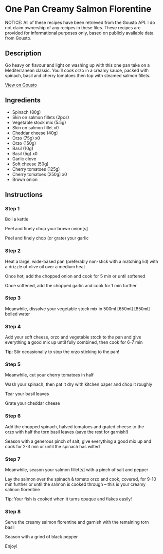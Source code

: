 # One Pan Creamy Salmon Florentine

NOTICE: All of these recipes have been retrieved from the Gousto API. I do not claim ownership of any recipes in these files. These recipes are provided for informational purposes only, based on publicly available data from Gousto.

## Description

Go heavy on flavour and light on washing up with this one pan take on a Mediterranean classic. You’ll cook orzo in a creamy sauce, packed with spinach, basil and cherry tomatoes then top with steamed salmon fillets.

[View on Gousto](https://www.gousto.co.uk/recipes/cookbook/one-pot-creamy-salmon-florentine)

## Ingredients

- Spinach (80g)
- Skin on salmon fillets (2pcs)
- Vegetable stock mix (5.5g)
- Skin on salmon fillet x0
- Cheddar cheese (40g)
- Orzo (75g) x0
- Orzo (150g)
- Basil (10g)
- Basil (5g) x0
- Garlic clove
- Soft cheese (50g)
- Cherry tomatoes (125g)
- Cherry tomatoes (250g) x0
- Brown onion

## Instructions


### Step 1

Boil a kettle

Peel and finely chop your brown onion[s]

Peel and finely chop (or grate) your garlic


### Step 2

Heat a large, wide-based pan (preferably non-stick with a matching lid) with a drizzle of olive oil over a medium heat

Once hot, add the chopped onion and cook for 5 min or until softened

Once softened, add the chopped garlic and cook for 1 min further


### Step 3

Meanwhile, dissolve your vegetable stock mix in 500ml <span class="text-purple">[650ml]</span> <span class="text-danger">[850ml] </span>boiled water


### Step 4

Add your soft cheese, orzo and vegetable stock to the pan and give everything a good mix up until fully combined, then cook for 6-7 min

Tip: Stir occasionally to stop the orzo sticking to the pan!


### Step 5

Meanwhile, cut your cherry tomatoes in half

Wash your spinach, then pat it dry with kitchen paper and chop it roughly

Tear your basil leaves

Grate your cheddar cheese


### Step 6

Add the chopped spinach, halved tomatoes and grated cheese to the orzo with half the torn basil leaves (save the rest for garnish!)

Season with a generous pinch of salt, give everything a good mix up and cook for 2-3 min or until the spinach has wilted


### Step 7

Meanwhile, season your salmon fillet[s] with a pinch of salt and pepper

Lay the salmon over the spinach & tomato orzo and cook, covered, for 9-10 min further or until the salmon is cooked through – this is your creamy salmon florentine

Tip: Your fish is cooked when it turns opaque and flakes easily!

### Step 8

Serve the creamy salmon florentine and garnish with the remaining torn basil

Season with a grind of black pepper

Enjoy!


